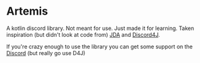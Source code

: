 # Artemis

A kotlin discord library. Not meant for use. Just made it for learning. Taken inspiration (but didn't look at code from) [JDA](https://github.com/DV8FromTheWorld/JDA) and [Discord4J](https://github.com/austinv11/Discord4J).

If you're crazy enough to use the library you can get some support on the [Discord](https://discord.gg/StFAvnn) (but really go use D4J)
